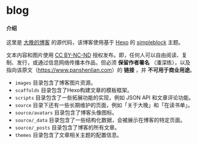 # blog

#### 介绍
这里是 [大晚的博客](https://www.panshenlian.com) 的源代码，该博客使用基于 [Hexo](http://hexo.io) 的 [simpleblock](https://github.com/jysperm/hexo-theme-simpleblock) 主题。

文本内容和图片使用 [CC BY-NC-ND](https://creativecommons.org/licenses/by-nc-nd/3.0/cn/) 授权发布。即，任何人可以自由阅读、复制、发行，或通过信息网络传播本作品，但必须 **保留作者署名** （潘深练），以及指向该原文（<https://www.panshenlian.com>）的 **链接** ，并 **不可用于商业用途**。


- `images` 目录包含了博客图片资源。
- `scaffolds` 目录包含了Hexo构建文章的模板框架。
- `scripts` 目录包含了一些拓展功能的实现，例如 JSON API 和文章评论功能。
- `source` 目录下还有一些长期维护的页面，例如「关于大晚」和「在读书单」。
- `source/avatars` 目录包含了博客头像图标。
- `source/_data` 目录包含了一些结构化数据，会被展示在博客的特定页面。
- `source/_posts` 目录包含了博客的所有文章。
- `themes` 目录包含了文章相关主题的配置信息。

